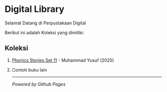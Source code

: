# Digital Library

Selamat Datang di Perpustakaan Digital 

Berikut ini adalah Koleksi yang dimiliki:
## Koleksi 

1. [Phonics Stories Set 11](ebook/ebook1.pdf) - Muhammad Yusuf (2025)
2. Contoh buku lain

   ---

   *Powered by Github Pages*
